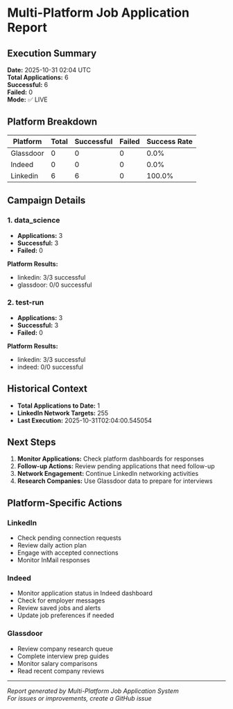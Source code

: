 # Multi-Platform Job Application Report

## Execution Summary
**Date:** 2025-10-31 02:04 UTC  
**Total Applications:** 6  
**Successful:** 6  
**Failed:** 0  
**Mode:** ✅ LIVE

## Platform Breakdown

| Platform | Total | Successful | Failed | Success Rate |
|----------|-------|------------|--------|--------------|
| Glassdoor | 0 | 0 | 0 | 0.0% |
| Indeed | 0 | 0 | 0 | 0.0% |
| Linkedin | 6 | 6 | 0 | 100.0% |

## Campaign Details

### 1. data_science

- **Applications:** 3
- **Successful:** 3
- **Failed:** 0

**Platform Results:**

- linkedin: 3/3 successful
- glassdoor: 0/0 successful

### 2. test-run

- **Applications:** 3
- **Successful:** 3
- **Failed:** 0

**Platform Results:**

- linkedin: 3/3 successful
- indeed: 0/0 successful


## Historical Context

- **Total Applications to Date:** 1
- **LinkedIn Network Targets:** 255
- **Last Execution:** 2025-10-31T02:04:00.545054

## Next Steps

1. **Monitor Applications:** Check platform dashboards for responses
2. **Follow-up Actions:** Review pending applications that need follow-up
3. **Network Engagement:** Continue LinkedIn networking activities
4. **Research Companies:** Use Glassdoor data to prepare for interviews

## Platform-Specific Actions

### LinkedIn
- Check pending connection requests
- Review daily action plan
- Engage with accepted connections
- Monitor InMail responses

### Indeed
- Monitor application status in Indeed dashboard
- Check for employer messages
- Review saved jobs and alerts
- Update job preferences if needed

### Glassdoor
- Review company research queue
- Complete interview prep guides
- Monitor salary comparisons
- Read recent company reviews


---
*Report generated by Multi-Platform Job Application System*  
*For issues or improvements, create a GitHub issue*
